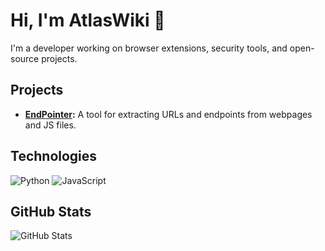 # Hi, I'm AtlasWiki 👋

I'm a developer working on browser extensions, security tools, and open-source projects. 

## Projects
- **[EndPointer](https://github.com/AtlasWiki/endPointer):** A tool for extracting URLs and endpoints from webpages and JS files.

## Technologies
![Python](https://img.shields.io/badge/Python-3776AB?style=for-the-badge&logo=python&logoColor=white)
![JavaScript](https://img.shields.io/badge/JavaScript-F7DF1E?style=for-the-badge&logo=javascript&logoColor=black)

## GitHub Stats
![GitHub Stats](https://github-readme-stats.vercel.app/api?username=AtlasWiki&show_icons=true&theme=radical)

